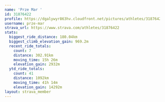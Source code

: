 ```yaml
---
name: 'Prze Mar '
id: 31876422
profile: https://dgalywyr863hv.cloudfront.net/pictures/athletes/31876422/22548952/4/large.jpg
username: prze-mar
strava_url: https://www.strava.com/athletes/31876422
stats:
  biggest_ride_distance: 180.04km
  biggest_climb_elevation_gain: 969.2m
  recent_ride_totals:
    count: 7
    distance: 302.91km
    moving_time: 15h 26m
    elevation_gain: 2932m
  ytd_ride_totals:
    count: 41
    distance: 1092km
    moving_time: 41h 14m
    elevation_gain: 14292m
layout: strava_member
--- 
```

